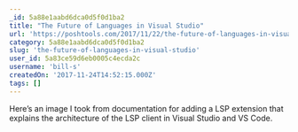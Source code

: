 ```yaml
---
_id: 5a88e1aabd6dca0d5f0d1ba2
title: "The Future of Languages in Visual Studio"
url: 'https://poshtools.com/2017/11/22/the-future-of-languages-in-visual-studio/'
category: 5a88e1aabd6dca0d5f0d1ba2
slug: 'the-future-of-languages-in-visual-studio'
user_id: 5a83ce59d6eb0005c4ecda2c
username: 'bill-s'
createdOn: '2017-11-24T14:52:15.000Z'
tags: []
---
```


Here’s an image I took from documentation for adding a LSP extension that explains the architecture of the LSP client in Visual Studio and VS Code.


